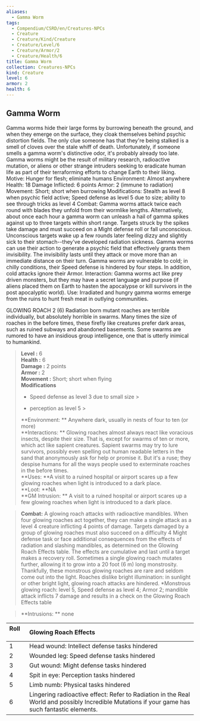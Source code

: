```yaml
---
aliases:
  - Gamma Worm
tags:
  - Compendium/CSRD/en/Creatures-NPCs
  - Creature
  - Creature/Kind/Creature
  - Creature/Level/6
  - Creature/Armor/2
  - Creature/Health/6
title: Gamma Worm
collection: Creatures-NPCs
kind: Creature
level: 6
armor: 2
health: 6
---
```

## Gamma Worm  
Gamma worms hide their large forms by burrowing beneath the ground, and when they emerge on the surface, they cloak themselves behind psychic distortion fields. The only clue someone has that they're being stalked is a smell of cloves over the stale whiff of death. Unfortunately, if someone smells a gamma worm's distinctive odor, it's probably already too late. 
Gamma worms might be the result of military research, radioactive mutation, or aliens or other strange intruders seeking to eradicate human life as part of their terraforming efforts to change Earth to their liking.
Motive: Hunger for flesh; eliminate humans 
Environment: Almost anywhere 
Health: 18 
Damage Inflicted: 6 points 
Armor: 2 (immune to radiation) 
Movement: Short; short when burrowing 
Modifications: Stealth as level 8 when psychic field active; Speed defense as level 5 due to size; ability to see through tricks as level 4 
Combat: Gamma worms attack twice each round with blades they unfold from their wormlike lengths. Alternatively, about once each hour a gamma worm can unleash a hail of gamma spikes against up to three targets within short range. Targets struck by the spikes take damage and must succeed on a Might defense roll or fall unconscious. Unconscious targets wake up a few rounds later feeling dizzy and slightly sick to their stomach--they've developed radiation sickness. 
Gamma worms can use their action to generate a psychic field that effectively grants them invisibility. The invisibility lasts until they attack or move more than an immediate distance on their turn. 
Gamma worms are vulnerable to cold; in chilly conditions, their Speed defense is hindered by four steps. In addition, cold attacks ignore their Armor. 
Interaction: Gamma worms act like prey driven monsters, but they may have a secret language and purpose (if aliens placed them on Earth to hasten the apocalypse or kill survivors in the post apocalyptic world). 
Use: Irradiated and hungry gamma worms emerge from the ruins to hunt fresh meat in outlying communities.

GLOWING ROACH 2 (6)
Radiation born mutant roaches are terrible individually, but absolutely horrible in swarms. Many times the size of roaches in the before times, these firefly like creatures prefer dark areas, such as ruined subways and abandoned basements. 
Some swarms are rumored to have an insidious group intelligence, one that is utterly inimical to humankind.  

  
> **Level :** 6  
> **Health :** 6  
> **Damage :** 2 points  
> **Armor :** 2  
> **Movement :** Short; short when flying  
> **Modifications**  
>- Speed defense as level 3 due to small size >
>  
>- perception as level 5 >
>  
> **Environment: ** Anywhere dark, usually in nests of four to ten (or more)  
> **Interactions: ** Glowing roaches almost always react like voracious insects, despite their size. That is, except for swarms of ten or more, which act like sapient creatures. Sapient swarms may try to lure survivors, possibly even spelling out human readable letters in the sand that anonymously ask for help or promise it. But it's a ruse; they despise humans for all the ways people used to exterminate roaches in the before times.  
> **Uses: **A visit to a ruined hospital or airport scares up a few glowing roaches when light is introduced to a dark place.  
> **Loot: **NA  
> **GM Intrusion: ** A visit to a ruined hospital or airport scares up a few glowing roaches when light is introduced to a dark place.  

> **Combat:** 
> A glowing roach attacks with radioactive mandibles. When four glowing roaches act together, they can make a single attack as a level 4 creature inflicting 4 points of damage. Targets damaged by a group of glowing roaches must also succeed on a difficulty 4 Might defense task or face additional consequences from the effects of radiation and slashing mandibles, as determined on the Glowing Roach Effects table. The effects are cumulative and last until a target makes a recovery roll. 
Sometimes a single glowing roach mutates further, allowing it to grow into a 20 foot (6 m) long monstrosity. Thankfully, these monstrous glowing roaches are rare and seldom come out into the light. 
Roaches dislike bright illumination: in sunlight or other bright light, glowing roach attacks are hindered. 
*Monstrous glowing roach: level 5, Speed defense as level 4; Armor 2; mandible attack inflicts 7 damage and results in a check on the Glowing Roach Effects table  
  

> **Intrusions: ** 
> none  
  

|  Roll &nbsp; &nbsp; &nbsp; | Glowing Roach Effects  |  
| ------------- | :----------- |  
| 1 | Head wound: Intellect defense tasks hindered |  
| 2 | Wounded leg: Speed defense tasks hindered |  
| 3 | Gut wound: Might defense tasks hindered |  
| 4 | Spit in eye: Perception tasks hindered |  
| 5 | Limb numb: Physical tasks hindered |  
| 6 | Lingering radioactive effect: Refer to Radiation in the Real World and possibly Incredible Mutations if your game has such fantastic elements. |